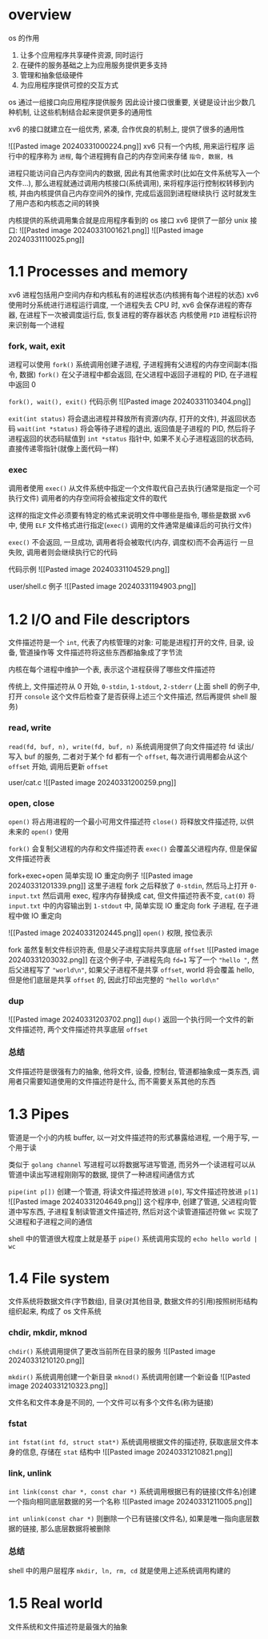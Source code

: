 # overview
os 的作用
1. 让多个应用程序共享硬件资源, 同时运行
2. 在硬件的服务基础之上为应用服务提供更多支持
3. 管理和抽象低级硬件
4. 为应用程序提供可控的交互方式

os 通过一组接口向应用程序提供服务
因此设计接口很重要, 关键是设计出少数几种机制, 让这些机制结合起来提供更多的通用性

xv6 的接口就建立在一组优秀, 紧凑, 合作优良的机制上, 提供了很多的通用性

![[Pasted image 20240331000224.png]]
xv6 只有一个内核, 用来运行程序
运行中的程序称为 `进程`, 每个进程拥有自己的内存空间来存储 `指令, 数据, 栈` 

进程只能访问自己内存空间内的数据, 因此有其他需求时(比如在文件系统写入一个文件...), 那么进程就通过调用内核接口(系统调用), 来将程序运行控制权转移到内核, 并由内核提供自己内存空间外的操作, 完成后返回到进程继续执行
这时就发生了用户态和内核态之间的转换

内核提供的系统调用集合就是应用程序看到的 os 接口
xv6 提供了一部分 unix 接口:
![[Pasted image 20240331001621.png]]
![[Pasted image 20240331110025.png]]


# 1.1 Processes and memory
xv6 进程包括用户空间内存和内核私有的进程状态(内核拥有每个进程的状态)
xv6 使用时分系统进行进程运行调度, 一个进程失去 CPU 时, xv6 会保存进程的寄存器, 在进程下一次被调度运行后, 恢复进程的寄存器状态
内核使用 `PID` 进程标识符来识别每一个进程

### fork, wait, exit
进程可以使用 `fork()` 系统调用创建子进程, 子进程拥有父进程的内存空间副本(指令, 数据)
`fork()` 在父子进程中都会返回, 在父进程中返回子进程的 PID, 在子进程中返回 0

`fork(), wait(), exit()` 代码示例
![[Pasted image 20240331103404.png]]

`exit(int status)` 将会退出进程并释放所有资源(内存, 打开的文件), 并返回状态码
`wait(int *status)` 将会等待子进程的退出, 返回值是子进程的 PID, 然后将子进程返回的状态码赋值到 `int *status` 指针中, 如果不关心子进程返回的状态码, 直接传递零指针(就像上面代码一样)

### exec
调用者使用 `exec()` 从文件系统中指定一个文件取代自己去执行(通常是指定一个可执行文件)
调用者的内存空间将会被指定文件的取代

这样的指定文件必须要有特定的格式来说明文件中哪些是指令, 哪些是数据
xv6 中, 使用 `ELF` 文件格式进行指定(`exec()` 调用的文件通常是编译后的可执行文件)

`exec()` 不会返回, 一旦成功, 调用者将会被取代(内存, 调度权)而不会再运行
一旦失败, 调用者则会继续执行它的代码

代码示例
![[Pasted image 20240331104529.png]]

user/shell.c 例子
![[Pasted image 20240331194903.png]]


# 1.2 I/O and File descriptors
文件描述符是一个 `int`, 代表了内核管理的对象: 可能是进程打开的文件, 目录, 设备, 管道操作等
文件描述符将这些东西都抽象成了字节流

内核在每个进程中维护一个表, 表示这个进程获得了哪些文件描述符

传统上, 文件描述符从 0 开始, `0-stdin`, `1-stdout`, `2-stderr` (上面 shell 的例子中, 打开 `console` 这个文件后检查了是否获得上述三个文件描述, 然后再提供 shell 服务)

### read, write
`read(fd, buf, n), write(fd, buf, n)` 系统调用提供了向文件描述符 fd 读出/写入 buf 的服务, 二者对于某个 fd 都有一个 `offset`, 每次进行调用都会从这个 `offset` 开始, 调用后更新 `offset`

user/cat.c
![[Pasted image 20240331200259.png]]


### open, close
`open()` 将占用进程的一个最小可用文件描述符
`close()` 将释放文件描述符, 以供未来的 `open()` 使用

`fork()` 会复制父进程的内存和文件描述符表
`exec()` 会覆盖父进程内存, 但是保留文件描述符表

fork+exec+open 简单实现 IO 重定向例子
![[Pasted image 20240331201339.png]]
这里子进程 fork 之后释放了 `0-stdin`, 然后马上打开 `0-input.txt`
然后调用 exec, 程序内存替换成 cat, 但文件描述符表不变, `cat(0)` 将 `input.txt` 中的内容输出到 `1-stdout` 中, 简单实现 IO 重定向
fork 子进程, 在子进程中做 IO 重定向

![[Pasted image 20240331202445.png]]
`open()` 权限, 按位表示

fork 虽然复制文件标识符表, 但是父子进程实际共享底层 `offset`
![[Pasted image 20240331203032.png]]
在这个例子中, 子进程先向 `fd=1` 写了一个 `"hello "`, 然后父进程写了 `"world\n"`, 如果父子进程不是共享 `offset`, world 将会覆盖 hello, 但是他们底层是共享 `offset` 的, 因此打印出完整的 `"hello world\n"`

### dup
![[Pasted image 20240331203702.png]]
`dup()` 返回一个执行同一个文件的新文件描述符, 两个文件描述符共享底层 `offset`

### 总结
文件描述符是很强有力的抽象, 他将文件, 设备, 控制台, 管道都抽象成一类东西, 调用者只需要知道使用的文件描述符是什么, 而不需要关系其他的东西

# 1.3 Pipes
管道是一个小的内核 buffer, 以一对文件描述符的形式暴露给进程,
一个用于写, 一个用于读

类似于 `golang channel`
写进程可以将数据写进写管道, 而另外一个读进程可以从管道中读出写进程刚刚写的数据, 提供了一种进程间通信方式

`pipe(int p[])` 创建一个管道, 将读文件描述符放进 `p[0]`, 写文件描述符放进 `p[1]`
![[Pasted image 20240331204649.png]]
这个程序中, 创建了管道, 父进程向管道中写东西, 子进程复制读管道文件描述符, 然后对这个读管道描述符做 `wc`
实现了父进程和子进程之间的通信

shell 中的管道很大程度上就是基于 `pipe()` 系统调用实现的
`echo hello world | wc`


# 1.4 File system
文件系统将数据文件(字节数组), 目录(对其他目录, 数据文件的引用)按照树形结构组织起来, 构成了 os 文件系统

### chdir, mkdir, mknod
`chdir()` 系统调用提供了更改当前所在目录的服务
![[Pasted image 20240331210120.png]]

`mkdir()` 系统调用创建一个新目录
`mknod()` 系统调用创建一个新设备
![[Pasted image 20240331210323.png]]

文件名和文件本身是不同的, 一个文件可以有多个文件名(称为链接)

### fstat
`int fstat(int fd, struct stat*)` 系统调用根据文件的描述符, 获取底层文件本身的信息, 存储在 `stat` 结构中
![[Pasted image 20240331210821.png]]

### link, unlink
`int link(const char *, const char *)` 系统调用根据已有的链接(文件名)创建一个指向相同底层数据的另一个名称
![[Pasted image 20240331211005.png]]

`int unlink(const char *)` 则删除一个已有链接(文件名), 如果是唯一指向底层数据的链接, 那么底层数据将被删除

### 总结
shell 中的用户层程序 `mkdir, ln, rm, cd` 就是使用上述系统调用构建的

# 1.5 Real world
文件系统和文件描述符是最强大的抽象
